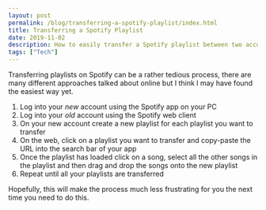```yaml
---
layout: post
permalink: /blog/transferring-a-spotify-playlist/index.html
title: Transferring a Spotify Playlist
date: 2019-11-02
description: How to easily transfer a Spotify playlist between two accounts
tags: ["Tech"]
---
```

Transferring playlists on Spotify can be a rather tedious process, there are many different approaches talked about online but I think I may have found the easiest way yet.

1. Log into your _new_ account using the Spotify app on your PC
2. Log into your _old_ account using the Spotify web client
3. On your new account create a new playlist for each playlist you want to transfer
4. On the web, click on a playlist you want to transfer and copy-paste the URL into the search bar of your app
5. Once the playlist has loaded click on a song, select all the other songs in the playlist and then drag and drop the songs onto the new playlist
6. Repeat until all your playlists are transferred

Hopefully, this will make the process much less frustrating for you the next time you need to do this.
